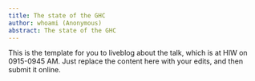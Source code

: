 ```yaml
---
title: The state of the GHC
author: whoami (Anonymous)
abstract: The state of the GHC
---
```


This is the template for you to liveblog about the talk,
which is at HIW on 0915-0945 AM.  Just replace the content here
with your edits, and then submit it online.
